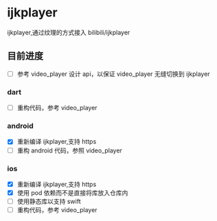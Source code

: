 # ijkplayer

ijkplayer,通过纹理的方式接入 bilibili/ijkplayer

## 目前进度

- [ ] 参考 video_player 设计 api，以保证 video_player 无缝切换到 ijkplayer

### dart

- [ ] 重构代码，参考 video_player

### android

- [x] 重新编译 ijkplayer,支持 https
- [ ] 重构 android 代码，参照 video_player

### ios

- [x] 重新编译 ijkplayer,支持 https
- [x] 使用 pod 依赖而不是直接将库放入仓库内
- [ ] 使用静态库以支持 swift
- [ ] 重构代码，参考 video_player
